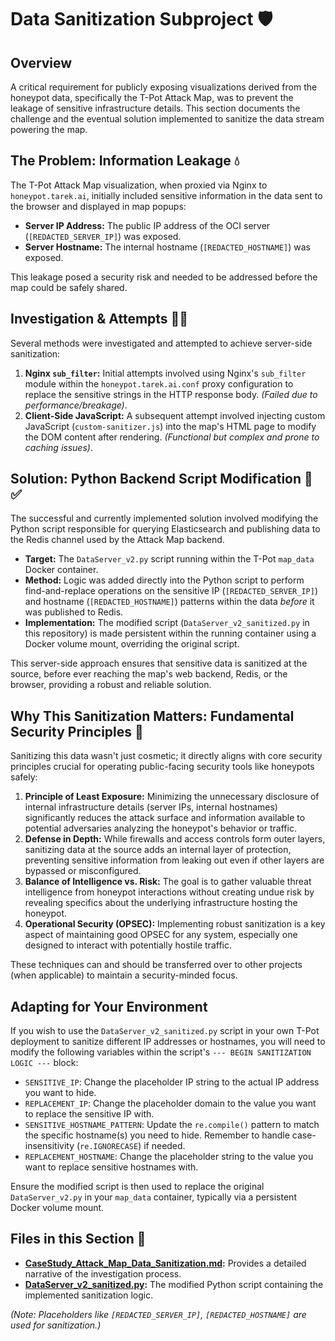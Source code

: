 # Data Sanitization Subproject 🛡️

## Overview

A critical requirement for publicly exposing visualizations derived from the honeypot data, specifically the T-Pot Attack Map, was to prevent the leakage of sensitive infrastructure details. This section documents the challenge and the eventual solution implemented to sanitize the data stream powering the map.

## The Problem: Information Leakage 💧

The T-Pot Attack Map visualization, when proxied via Nginx to `honeypot.tarek.ai`, initially included sensitive information in the data sent to the browser and displayed in map popups:

*   **Server IP Address:** The public IP address of the OCI server (`[REDACTED_SERVER_IP]`) was exposed.
*   **Server Hostname:** The internal hostname (`[REDACTED_HOSTNAME]`) was exposed.

This leakage posed a security risk and needed to be addressed before the map could be safely shared.

## Investigation & Attempts 🕵️‍♂️

Several methods were investigated and attempted to achieve server-side sanitization:

1.  **Nginx `sub_filter`:** Initial attempts involved using Nginx's `sub_filter` module within the `honeypot.tarek.ai.conf` proxy configuration to replace the sensitive strings in the HTTP response body. *(Failed due to performance/breakage)*.
2.  **Client-Side JavaScript:** A subsequent attempt involved injecting custom JavaScript (`custom-sanitizer.js`) into the map's HTML page to modify the DOM content after rendering. *(Functional but complex and prone to caching issues)*.

## Solution: Python Backend Script Modification 🐍 ✅

The successful and currently implemented solution involved modifying the Python script responsible for querying Elasticsearch and publishing data to the Redis channel used by the Attack Map backend.

*   **Target:** The `DataServer_v2.py` script running within the T-Pot `map_data` Docker container.
*   **Method:** Logic was added directly into the Python script to perform find-and-replace operations on the sensitive IP (`[REDACTED_SERVER_IP]`) and hostname (`[REDACTED_HOSTNAME]`) patterns within the data *before* it was published to Redis.
*   **Implementation:** The modified script (`DataServer_v2_sanitized.py` in this repository) is made persistent within the running container using a Docker volume mount, overriding the original script.

This server-side approach ensures that sensitive data is sanitized at the source, before ever reaching the map's web backend, Redis, or the browser, providing a robust and reliable solution.

## Why This Sanitization Matters: Fundamental Security Principles 🧭

Sanitizing this data wasn't just cosmetic; it directly aligns with core security principles crucial for operating public-facing security tools like honeypots safely:

1.  **Principle of Least Exposure:** Minimizing the unnecessary disclosure of internal infrastructure details (server IPs, internal hostnames) significantly reduces the attack surface and information available to potential adversaries analyzing the honeypot's behavior or traffic.
2.  **Defense in Depth:** While firewalls and access controls form outer layers, sanitizing data at the source adds an internal layer of protection, preventing sensitive information from leaking out even if other layers are bypassed or misconfigured.
3.  **Balance of Intelligence vs. Risk:** The goal is to gather valuable threat intelligence from honeypot interactions without creating undue risk by revealing specifics about the underlying infrastructure hosting the honeypot.
4.  **Operational Security (OPSEC):** Implementing robust sanitization is a key aspect of maintaining good OPSEC for any system, especially one designed to interact with potentially hostile traffic.

These techniques can and should be transferred over to other projects (when applicable) to maintain a security-minded focus.

## Adapting for Your Environment

If you wish to use the `DataServer_v2_sanitized.py` script in your own T-Pot deployment to sanitize different IP addresses or hostnames, you will need to modify the following variables within the script's `--- BEGIN SANITIZATION LOGIC ---` block:

*   `SENSITIVE_IP`: Change the placeholder IP string to the actual IP address you want to hide.
*   `REPLACEMENT_IP`: Change the placeholder domain to the value you want to replace the sensitive IP with.
*   `SENSITIVE_HOSTNAME_PATTERN`: Update the `re.compile()` pattern to match the specific hostname(s) you need to hide. Remember to handle case-insensitivity (`re.IGNORECASE`) if needed.
*   `REPLACEMENT_HOSTNAME`: Change the placeholder string to the value you want to replace sensitive hostnames with.

Ensure the modified script is then used to replace the original `DataServer_v2.py` in your `map_data` container, typically via a persistent Docker volume mount.

## Files in this Section 📂

*   **[CaseStudy_Attack_Map_Data_Sanitization.md](./CaseStudy_Attack_Map_Data_Sanitization.md):** Provides a detailed narrative of the investigation process.
*   **[DataServer_v2_sanitized.py](./DataServer_v2_sanitized.py):** The modified Python script containing the implemented sanitization logic.

*(Note: Placeholders like `[REDACTED_SERVER_IP]`, `[REDACTED_HOSTNAME]` are used for sanitization.)*